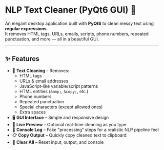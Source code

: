 #  NLP Text Cleaner (PyQt6 GUI) 🧹

An elegant desktop application built with **PyQt6** to clean messy text using **regular expressions**.  
It removes HTML tags, URLs, emails, scripts, phone numbers, repeated punctuation, and more — all in a beautiful GUI.

---

## ✨ Features
- 🧽 **Text Cleaning** – Removes:
  - HTML tags
  - URLs & email addresses
  - JavaScript-like variable/script patterns
  - HTML entities (`&amp;`, `&copy;`, etc.)
  - Phone numbers
  - Repeated punctuation
  - Special characters (except allowed ones)
  - Extra spaces
- 🖥 **GUI Interface** – Simple and responsive design
- 📡 **Live Preview** – Optional real-time cleaning as you type
- 📝 **Console Log** – Fake "processing" steps for a realistic NLP pipeline feel
- 📋 **Copy Output** – Quickly copy cleaned text to clipboard
- 🧹 **Clear All** – Reset input, output, and console

